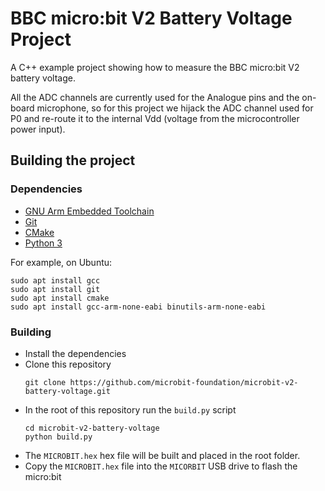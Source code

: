 # BBC micro:bit V2 Battery Voltage Project

A C++ example project showing how to measure the BBC micro:bit V2 battery
voltage.

All the ADC channels are currently used for the Analogue pins and the on-board
microphone, so for this project we hijack the ADC channel used for P0 and
re-route it to the internal Vdd (voltage from the microcontroller power input).

## Building the project

### Dependencies

- [GNU Arm Embedded Toolchain](https://developer.arm.com/tools-and-software/open-source-software/developer-tools/gnu-toolchain/gnu-rm/downloads)
- [Git](https://git-scm.com)
- [CMake](https://cmake.org/download/)
- [Python 3](https://www.python.org/downloads/)

For example, on Ubuntu:

```
sudo apt install gcc
sudo apt install git
sudo apt install cmake
sudo apt install gcc-arm-none-eabi binutils-arm-none-eabi
```

### Building

- Install the dependencies
- Clone this repository
  ```
  git clone https://github.com/microbit-foundation/microbit-v2-battery-voltage.git
  ```
- In the root of this repository run the `build.py` script
  ```
  cd microbit-v2-battery-voltage
  python build.py
  ```
- The `MICROBIT.hex` hex file will be built and placed in the root folder.
- Copy the `MICROBIT.hex` file into the `MICORBIT` USB drive to flash the
  micro:bit
